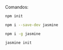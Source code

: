 Comandos:

```sh
npm init
```

```sh
npm i --save-dev jasmine
```

```sh
npm i -g jasmine
```

```sh
jasmine init
```
